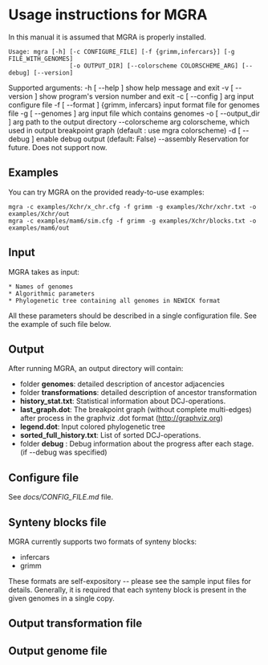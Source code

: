 Usage instructions for MGRA
=============================
In this manual it is assumed that MGRA is properly installed.

    Usage: mgra [-h] [-c CONFIGURE_FILE] [-f {grimm,infercars}] [-g FILE_WITH_GENOMES]
                     [-o OUTPUT_DIR] [--colorscheme COLORSCHEME_ARG] [--debug] [--version]

Supported arguments:
	-h [ --help ]           show help message and exit
	-v [ --version ]        show program's version number and exit
	-c [ --config ] arg     input configure file
	-f [ --format ] {grimm, infercars} input format file for genomes file
	-g [ --genomes ] arg    input file which contains genomes
	-o [ --output_dir ] arg path to the output directory
  	--colorscheme arg       colorscheme, which used in output breakpoint graph (default : use mgra colorscheme)
	-d [ --debug ]          enable debug output (default: False)
	--assembly		Reservation for future. Does not support now.

Examples
---------

You can try MGRA on the provided ready-to-use examples:

    mgra -c examples/Xchr/x_chr.cfg -f grimm -g examples/Xchr/xchr.txt -o examples/Xchr/out
    mgra -c examples/mam6/sim.cfg -f grimm -g examples/Xchr/blocks.txt -o examples/mam6/out

Input 
----- 
MGRA takes as input: 

	* Names of genomes
	* Algorithmic parameters
	* Phylogenetic tree containing all genomes in NEWICK format

All these parameters should be described in a single configuration file.
See the example of such file below.

Output
------
After running MGRA, an output directory will contain:

* folder __genomes__: detailed description of ancestor adjacencies
* folder __transformations__: detailed description of ancestor transformation
* __history_stat.txt__: Statistical information about DCJ-operations. 
* __last_graph.dot__: The breakpoint graph (without complete multi-edges) after process in the graphviz .dot format (http://graphviz.org)
* __legend.dot__: Input colored phylogenetic tree
* __sorted_full_history.txt__: List of sorted DCJ-operations.
* folder __debug__ :  Debug information about the progress after each stage. (if --debug was specified)

Configure file
--------------

See *docs/CONFIG_FILE.md* file. 

Synteny blocks file 
-------------------
MGRA currently supports two formats of synteny blocks: 

* infercars
* grimm

These formats are self-expository -- please see the sample input files for details. Generally, it is required that each synteny block is present in the given genomes in a single copy.

Output transformation file
-------------------

Output genome file
-------------------


